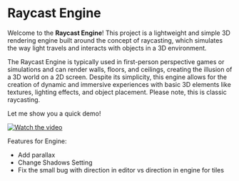 # Raycast Engine

Welcome to the **Raycast Engine**! This project is a lightweight and simple 3D rendering engine built around the concept of raycasting, which simulates the way light travels and interacts with objects in a 3D environment.

The Raycast Engine is typically used in first-person perspective games or simulations and can render walls, floors, and ceilings, creating the illusion of a 3D world on a 2D screen. Despite its simplicity, this engine allows for the creation of dynamic and immersive experiences with basic 3D elements like textures, lighting effects, and object placement. Please note, this is classic raycasting.

Let me show you a quick demo!

[![Watch the video](https://img.youtube.com/vi/H07ELBLRQ7M/0.jpg)](https://youtu.be/H07ELBLRQ7M)

Features for Engine:
- Add parallax
- Change Shadows Setting
- Fix the small bug with direction in editor vs direction in engine for tiles